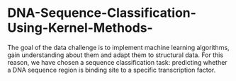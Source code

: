 # DNA-Sequence-Classification-Using-Kernel-Methods-

The goal of the data challenge is to implement machine learning algorithms, gain understanding about them and adapt them to structural data.
For this reason, we have chosen a sequence classification task: predicting whether a DNA sequence region is binding site to a specific transcription factor.